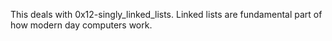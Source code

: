 This deals with 0x12-singly_linked_lists. Linked lists are fundamental part of how modern day computers work.
